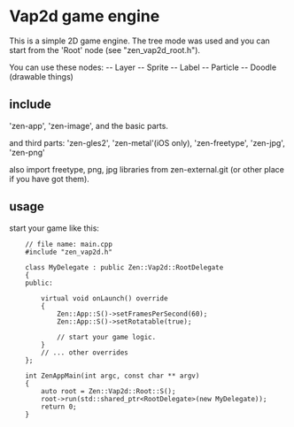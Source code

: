 # Vap2d game engine
This is a simple 2D game engine.
The tree mode was used and you can start from the 'Root' node (see "zen_vap2d_root.h").

You can use these nodes:
-- Layer
-- Sprite
-- Label
-- Particle
-- Doodle (drawable things)

## include

'zen-app', 'zen-image', and the basic parts.

and third parts:
'zen-gles2', 'zen-metal'(iOS only),  'zen-freetype', 'zen-jpg', 'zen-png'

also import freetype, png, jpg libraries from zen-external.git (or other place if you have got them).

## usage

start your game like this:

```
	// file name: main.cpp
	#include "zen_vap2d.h"

	class MyDelegate : public Zen::Vap2d::RootDelegate
	{
	public:

		virtual void onLaunch() override
		{
			Zen::App::S()->setFramesPerSecond(60);
			Zen::App::S()->setRotatable(true);

			// start your game logic.
		}
		// ... other overrides
	};

	int ZenAppMain(int argc, const char ** argv)
	{
		auto root = Zen::Vap2d::Root::S();
		root->run(std::shared_ptr<RootDelegate>(new MyDelegate));
		return 0;
	}
```

